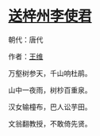 # [送梓州李使君](http://so.gushiwen.org/view_5611.aspx)

朝代：唐代

作者：[王维](http://so.gushiwen.org/author_515.aspx)

万壑树参天，千山响杜鹃。

山中一夜雨，树杪百重泉。

汉女输橦布，巴人讼芋田。

文翁翻教授，不敢倚先贤。

